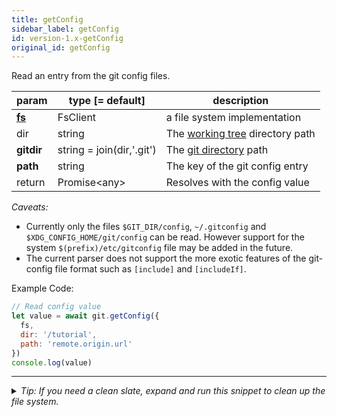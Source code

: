 ```yaml
---
title: getConfig
sidebar_label: getConfig
id: version-1.x-getConfig
original_id: getConfig
---
```


Read an entry from the git config files.

| param          | type [= default]          | description                                         |
| -------------- | ------------------------- | --------------------------------------------------- |
| [**fs**](./fs) | FsClient                  | a file system implementation                        |
| dir            | string                    | The [working tree](dir-vs-gitdir.md) directory path |
| **gitdir**     | string = join(dir,'.git') | The [git directory](dir-vs-gitdir.md) path          |
| **path**       | string                    | The key of the git config entry                     |
| return         | Promise\<any\>            | Resolves with the config value                      |

*Caveats:*
- Currently only the files `$GIT_DIR/config`, `~/.gitconfig` and `$XDG_CONFIG_HOME/git/config` can be read. However support for the system `$(prefix)/etc/gitconfig` file may be added in the future.
- The current parser does not support the more exotic features of the git-config file format such as `[include]` and `[includeIf]`.

Example Code:

```js live
// Read config value
let value = await git.getConfig({
  fs,
  dir: '/tutorial',
  path: 'remote.origin.url'
})
console.log(value)
```


---

<details>
<summary><i>Tip: If you need a clean slate, expand and run this snippet to clean up the file system.</i></summary>

```js live
window.fs = new LightningFS('fs', { wipe: true })
window.pfs = window.fs.promises
console.log('done')
```
</details>

<script>
(function rewriteEditLink() {
  const el = document.querySelector('a.edit-page-link.button');
  if (el) {
    el.href = 'https://github.com/isomorphic-git/isomorphic-git/edit/main/src/api/getConfig.js';
  }
})();
</script>